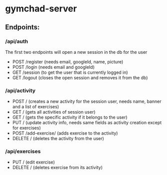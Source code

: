 # gymchad-server

## Endpoints:

### /api/auth

The first two endpoints will open a new session in the db for the user

* POST /register (needs email, googleId, name, picture)
* POST /login (needs email and googleId)
* GET /session (to get the user that is currently logged in)
* GET /logout (closes the open session and removes it from the db)

### /api/activity

* POST / (creates a new activity for the session user, needs name, banner and a list of exercises)
* GET / (gets all activities of session user)
* GET /<activityId> (gets the specific activity if it belongs to the user)
* PUT /<activityId> (update activity info, needs same fields as activity creation except for exercises)
* POST /add-exercise/<activityId> (adds exercise to the activity)
* DELETE /<activityId> (deletes the activity from the user)

### /api/exercises

* PUT /<exerciceId> (edit exercise)
* DELETE /<exerciceId> (deletes exercise from its activity)
